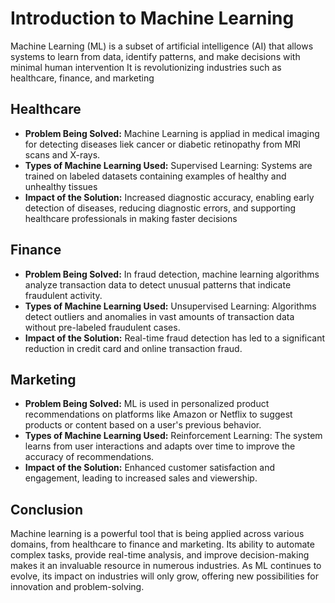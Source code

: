 # Introduction to Machine Learning

Machine Learning (ML) is a subset of artificial intelligence (AI) that allows systems to learn from data, identify patterns, and make decisions with minimal human intervention
It is revolutionizing industries such as healthcare, finance, and marketing

## Healthcare
- **Problem Being Solved:** Machine Learning is appliad in medical imaging for detecting diseases liek cancer or diabetic retinopathy from MRI scans and X-rays.
- **Types of Machine Learning Used:** Supervised Learning: Systems are trained on labeled datasets containing examples of healthy and unhealthy tissues
- **Impact of the Solution:** Increased diagnostic accuracy, enabling early detection of diseases, reducing diagnostic errors, and supporting healthcare professionals in making faster decisions

## Finance
- **Problem Being Solved:** In fraud detection, machine learning algorithms analyze transaction data to detect unusual patterns that indicate fraudulent activity.
- **Types of Machine Learning Used:** Unsupervised Learning: Algorithms detect outliers and anomalies in vast amounts of transaction data without pre-labeled fraudulent cases.
- **Impact of the Solution:** Real-time fraud detection has led to a significant reduction in credit card and online transaction fraud.

## Marketing
- **Problem Being Solved:** ML is used in personalized product recommendations on platforms like Amazon or Netflix to suggest products or content based on a user's previous behavior.
- **Types of Machine Learning Used:** Reinforcement Learning: The system learns from user interactions and adapts over time to improve the accuracy of recommendations.
- **Impact of the Solution:** Enhanced customer satisfaction and engagement, leading to increased sales and viewership.

## Conclusion

Machine learning is a powerful tool that is being applied across various domains, from healthcare to finance and marketing.
Its ability to automate complex tasks, provide real-time analysis, and improve decision-making makes it an invaluable resource in numerous industries.
As ML continues to evolve, its impact on industries will only grow, offering new possibilities for innovation and problem-solving.
